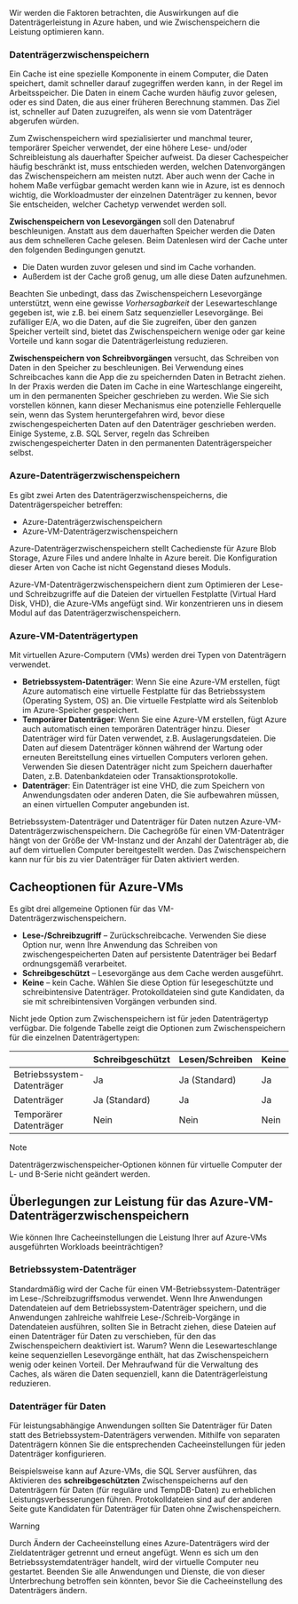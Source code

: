 Wir werden die Faktoren betrachten, die Auswirkungen auf die Datenträgerleistung in Azure haben, und wie Zwischenspeichern die Leistung optimieren kann. 

### <a name="disk-caching"></a>Datenträgerzwischenspeichern

Ein Cache ist eine spezielle Komponente in einem Computer, die Daten speichert, damit schneller darauf zugegriffen werden kann, in der Regel im Arbeitsspeicher. Die Daten in einem Cache wurden häufig zuvor gelesen, oder es sind Daten, die aus einer früheren Berechnung stammen. Das Ziel ist, schneller auf Daten zuzugreifen, als wenn sie vom Datenträger abgerufen würden.

Zum Zwischenspeichern wird spezialisierter und manchmal teurer, temporärer Speicher verwendet, der eine höhere Lese- und/oder Schreibleistung als dauerhafter Speicher aufweist. Da dieser Cachespeicher häufig beschränkt ist, muss entschieden werden, welchen Datenvorgängen das Zwischenspeichern am meisten nutzt. Aber auch wenn der Cache in hohem Maße verfügbar gemacht werden kann wie in Azure, ist es dennoch wichtig, die Workloadmuster der einzelnen Datenträger zu kennen, bevor Sie entscheiden, welcher Cachetyp verwendet werden soll.

**Zwischenspeichern von Lesevorgängen** soll den Datenabruf beschleunigen. Anstatt aus dem dauerhaften Speicher werden die Daten aus dem schnelleren Cache gelesen. Beim Datenlesen wird der Cache unter den folgenden Bedingungen genutzt.

- Die Daten wurden zuvor gelesen und sind im Cache vorhanden.
- Außerdem ist der Cache groß genug, um alle diese Daten aufzunehmen.

Beachten Sie unbedingt, dass das Zwischenspeichern Lesevorgänge unterstützt, wenn eine gewisse _Vorhersagbarkeit_ der Lesewarteschlange gegeben ist, wie z.B. bei einem Satz sequenzieller Lesevorgänge. Bei zufälliger E/A, wo die Daten, auf die Sie zugreifen, über den ganzen Speicher verteilt sind, bietet das Zwischenspeichern wenige oder gar keine Vorteile und kann sogar die Datenträgerleistung reduzieren.

**Zwischenspeichern von Schreibvorgängen** versucht, das Schreiben von Daten in den Speicher zu beschleunigen. Bei Verwendung eines Schreibcaches kann die App die zu speichernden Daten in Betracht ziehen. In der Praxis werden die Daten im Cache in eine Warteschlange eingereiht, um in den permanenten Speicher geschrieben zu werden. Wie Sie sich vorstellen können, kann dieser Mechanismus eine potenzielle Fehlerquelle sein, wenn das System heruntergefahren wird, bevor diese zwischengespeicherten Daten auf den Datenträger geschrieben werden. Einige Systeme, z.B. SQL Server, regeln das Schreiben zwischengespeicherter Daten in den permanenten Datenträgerspeicher selbst.  

### <a name="azure-disk-caching"></a>Azure-Datenträgerzwischenspeichern

Es gibt zwei Arten des Datenträgerzwischenspeicherns, die Datenträgerspeicher betreffen:

- Azure-Datenträgerzwischenspeichern
- Azure-VM-Datenträgerzwischenspeichern

Azure-Datenträgerzwischenspeichern stellt Cachedienste für Azure Blob Storage, Azure Files und andere Inhalte in Azure bereit. Die Konfiguration dieser Arten von Cache ist nicht Gegenstand dieses Moduls.

Azure-VM-Datenträgerzwischenspeichern dient zum Optimieren der Lese- und Schreibzugriffe auf die Dateien der virtuellen Festplatte (Virtual Hard Disk, VHD), die Azure-VMs angefügt sind. Wir konzentrieren uns in diesem Modul auf das Datenträgerzwischenspeichern.

### <a name="azure-virtual-machine-disk-types"></a>Azure-VM-Datenträgertypen

Mit virtuellen Azure-Computern (VMs) werden drei Typen von Datenträgern verwendet.

- **Betriebssystem-Datenträger**: Wenn Sie eine Azure-VM erstellen, fügt Azure automatisch eine virtuelle Festplatte für das Betriebssystem (Operating System, OS) an. Die virtuelle Festplatte wird als Seitenblob im Azure-Speicher gespeichert.
- **Temporärer Datenträger**: Wenn Sie eine Azure-VM erstellen, fügt Azure auch automatisch einen temporären Datenträger hinzu. Dieser Datenträger wird für Daten verwendet, z.B. Auslagerungsdateien. Die Daten auf diesem Datenträger können während der Wartung oder erneuten Bereitstellung eines virtuellen Computers verloren gehen. Verwenden Sie diesen Datenträger nicht zum Speichern dauerhafter Daten, z.B. Datenbankdateien oder Transaktionsprotokolle.
- **Datenträger**: Ein Datenträger ist eine VHD, die zum Speichern von Anwendungsdaten oder anderen Daten, die Sie aufbewahren müssen, an einen virtuellen Computer angebunden ist.

Betriebssystem-Datenträger und Datenträger für Daten nutzen Azure-VM-Datenträgerzwischenspeichern. Die Cachegröße für einen VM-Datenträger hängt von der Größe der VM-Instanz und der Anzahl der Datenträger ab, die auf dem virtuellen Computer bereitgestellt werden. Das Zwischenspeichern kann nur für bis zu vier Datenträger für Daten aktiviert werden.

## <a name="cache-options-for-azure-vms"></a>Cacheoptionen für Azure-VMs

Es gibt drei allgemeine Optionen für das VM-Datenträgerzwischenspeichern.

- **Lese-/Schreibzugriff** – Zurückschreibcache.  Verwenden Sie diese Option nur, wenn Ihre Anwendung das Schreiben von zwischengespeicherten Daten auf persistente Datenträger bei Bedarf ordnungsgemäß verarbeitet.
- **Schreibgeschützt** – Lesevorgänge aus dem Cache werden ausgeführt.
- **Keine** – kein Cache. Wählen Sie diese Option für lesegeschützte und schreibintensive Datenträger. Protokolldateien sind gute Kandidaten, da sie mit schreibintensiven Vorgängen verbunden sind.

Nicht jede Option zum Zwischenspeichern ist für jeden Datenträgertyp verfügbar. Die folgende Tabelle zeigt die Optionen zum Zwischenspeichern für die einzelnen Datenträgertypen:

| |**Schreibgeschützt**  |**Lesen/Schreiben**  |**Keine**  |
|---------|---------|---------|---------|
|Betriebssystem-Datenträger     |   Ja      |   Ja (Standard)     |   Ja      |
|Datenträger     |   Ja (Standard)      |  Ja       |  Ja       |
|Temporärer Datenträger     |  Nein       |   Nein      |   Nein      |

> [!NOTE]
> Datenträgerzwischenspeicher-Optionen können für virtuelle Computer der L- und B-Serie nicht geändert werden.

## <a name="performance-considerations-for-azure-vm-disk-caching"></a>Überlegungen zur Leistung für das Azure-VM-Datenträgerzwischenspeichern

Wie können Ihre Cacheeinstellungen die Leistung Ihrer auf Azure-VMs ausgeführten Workloads beeinträchtigen?

### <a name="os-disk"></a>Betriebssystem-Datenträger

Standardmäßig wird der Cache für einen VM-Betriebssystem-Datenträger im Lese-/Schreibzugriffsmodus verwendet. Wenn Ihre Anwendungen Datendateien auf dem Betriebssystem-Datenträger speichern, und die Anwendungen zahlreiche wahlfreie Lese-/Schreib-Vorgänge in Datendateien ausführen, sollten Sie in Betracht ziehen, diese Dateien auf einen Datenträger für Daten zu verschieben, für den das Zwischenspeichern deaktiviert ist. Warum? Wenn die Lesewarteschlange keine sequenziellen Lesevorgänge enthält, hat das Zwischenspeichern wenig oder keinen Vorteil. Der Mehraufwand für die Verwaltung des Caches, als wären die Daten sequenziell, kann die Datenträgerleistung reduzieren.

### <a name="data-disks"></a>Datenträger für Daten

Für leistungsabhängige Anwendungen sollten Sie Datenträger für Daten statt des Betriebssystem-Datenträgers verwenden. Mithilfe von separaten Datenträgern können Sie die entsprechenden Cacheeinstellungen für jeden Datenträger konfigurieren.

Beispielsweise kann auf Azure-VMs, die SQL Server ausführen, das Aktivieren des **schreibgeschützten** Zwischenspeicherns auf den Datenträgern für Daten (für reguläre und TempDB-Daten) zu erheblichen Leistungsverbesserungen führen. Protokolldateien sind auf der anderen Seite gute Kandidaten für Datenträger für Daten ohne Zwischenspeichern.

> [!WARNING]
> Durch Ändern der Cacheeinstellung eines Azure-Datenträgers wird der Zieldatenträger getrennt und erneut angefügt. Wenn es sich um den Betriebssystemdatenträger handelt, wird der virtuelle Computer neu gestartet. Beenden Sie alle Anwendungen und Dienste, die von dieser Unterbrechung betroffen sein könnten, bevor Sie die Cacheeinstellung des Datenträgers ändern.
>
>